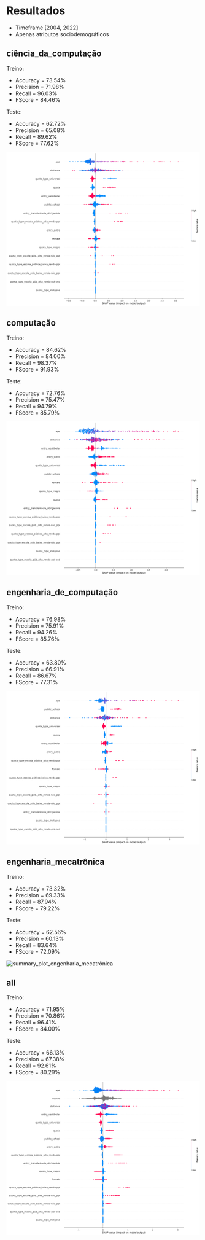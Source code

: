 # Resultados

* Timeframe [2004, 2022]
* Apenas atributos sociodemográficos

## ciência_da_computação
Treino:
*   Accuracy = 73.54%
*   Precision = 71.98%
*   Recall = 96.03%
*   FScore = 84.46%

Teste:
*   Accuracy = 62.72%
*   Precision = 65.08%
*   Recall = 89.62%
*   FScore = 77.62%

![summary_plot_ciência_da_computação](summary_plot_ciência_da_computação.png)
## computação
Treino:
*   Accuracy = 84.62%
*   Precision = 84.00%
*   Recall = 98.37%
*   FScore = 91.93%

Teste:
*   Accuracy = 72.76%
*   Precision = 75.47%
*   Recall = 94.79%
*   FScore = 85.79%

![summary_plot_computação](summary_plot_computação.png)
## engenharia_de_computação
Treino:
*   Accuracy = 76.98%
*   Precision = 75.91%
*   Recall = 94.26%
*   FScore = 85.76%

Teste:
*   Accuracy = 63.80%
*   Precision = 66.91%
*   Recall = 86.67%
*   FScore = 77.31%

![summary_plot_engenharia_de_computação](summary_plot_engenharia_de_computação.png)
## engenharia_mecatrônica
Treino:
*   Accuracy = 73.32%
*   Precision = 69.33%
*   Recall = 87.94%
*   FScore = 79.22%

Teste:
*   Accuracy = 62.56%
*   Precision = 60.13%
*   Recall = 83.64%
*   FScore = 72.09%

![summary_plot_engenharia_mecatrônica](summary_plot_engenharia_mecatrônica.png)
## all
Treino:
*   Accuracy = 71.95%
*   Precision = 70.86%
*   Recall = 96.41%
*   FScore = 84.00%

Teste:
*   Accuracy = 66.13%
*   Precision = 67.38%
*   Recall = 92.61%
*   FScore = 80.29%

![summary_plot_all](summary_plot_all.png)
